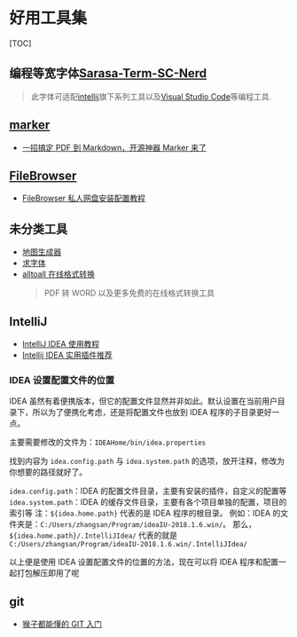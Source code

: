 # 好用工具集

[TOC]

## 编程等宽字体[Sarasa-Term-SC-Nerd](https://github.com/laishulu/Sarasa-Term-SC-Nerd)

> 此字体可适配[intellij](https://www.jetbrains.com.cn/)旗下系列工具以及[Visual Studio Code](https://code.visualstudio.com/)等编程工具.

## [marker](https://github.com/datalab-to/marker)

- [一招搞定 PDF 到 Markdown，开源神器 Marker 来了](https://zhuanlan.zhihu.com/p/26166537484)

## [FileBrowser](https://www.filebrowser.cn/)

- [FileBrowser 私人网盘安装配置教程](https://oooutman.github.io/FileBrowser/)

## 未分类工具

- [地图生成器](https://datav.aliyun.com/portal/school/atlas/area_selector)
- [求字体](https://www.qiuziti.com/)
- [alltoall 在线格式转换](https://www.alltoall.net/)
  > PDF 转 WORD 以及更多免费的在线格式转换工具

## IntelliJ

- [IntelliJ IDEA 使用教程](http://wiki.jikexueyuan.com/project/intellij-idea-tutorial/)
- [Intellij IDEA 实用插件推荐](https://juejin.im/post/6844904082721734663)

### IDEA 设置配置文件的位置

IDEA 虽然有着便携版本，但它的配置文件显然并非如此。默认设置在当前用户目录下，所以为了便携化考虑，还是将配置文件也放到 IDEA 程序的子目录更好一点。

主要需要修改的文件为：`IDEAHome/bin/idea.properties`

找到内容为 `idea.config.path` 与 `idea.system.path` 的选项，放开注释，修改为你想要的路径就好了。

`idea.config.path`：IDEA 的配置文件目录，主要有安装的插件，自定义的配置等
`idea.system.path`：IDEA 的缓存文件目录，主要有各个项目单独的配置，项目的索引等
注：`${idea.home.path}` 代表的是 IDEA 程序的根目录。
例如：IDEA 的文件夹是：`C:/Users/zhangsan/Program/ideaIU-2018.1.6.win/`。 那么，`${idea.home.path}/.IntelliJIdea/` 代表的就是 `C:/Users/zhangsan/Program/ideaIU-2018.1.6.win/.IntelliJIdea/`

以上便是使用 IDEA 设置配置文件的位置的方法，现在可以将 IDEA 程序和配置一起打包解压即用了呢

## git

- [猴子都能懂的 GIT 入门](https://backlog.com/git-tutorial/cn/)
